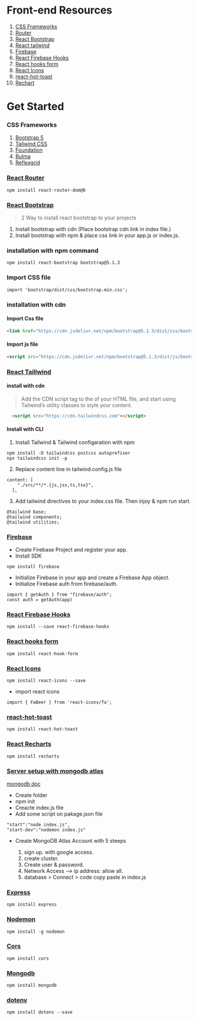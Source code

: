 # Front-end Resources

1.  [CSS Frameworks](#css-frameworks)
2.  [Router](#react-router)
3.  [React Bootstrap](#react-bootstrap)
4.  [React tailwind](#react-taillwind)
5.  [Firebase](#firebase)
6.  [React Firebase Hooks](#react-firebase-hooks)
7.  [React hooks form](#React-hooks-form)
8.  [React Icons](react-icons)
9.  [react-hot-toast](#react-hot-toast)
10. [Rechart](#react-recharts)


# Get Started

### CSS Frameworks

1. [Bootstrap 5](https://getbootstrap.com/)
1. [Tailwind CSS](https://tailwindcss.com/)
1. [Foundation](https://get.foundation/)
1. [Bulma](https://bulma.io/)
1. [Reflexgrid](https://reflexgrid.com/)

### [React Router](https://reactrouter.com/docs/en/v6/getting-started/overview)

```Js
npm install react-router-dom@6
```

### [React Bootstrap](https://react-bootstrap.github.io/)

> 2 Way to install react bootstrap to your projects

1. Install bootstrap with cdn (Place bootstrap cdn link in index file.)
1. Install bootstrap with npm & place css link in your app.js or index.js.

### installation with npm command

```
npm install react-bootstrap bootstrap@5.1.3
```

### Import CSS file

```
import 'bootstrap/dist/css/bootstrap.min.css';
```

### installation with cdn

#### Import Css file

```Html
<link href="https://cdn.jsdelivr.net/npm/bootstrap@5.1.3/dist/css/bootstrap.min.css" rel="stylesheet" integrity="sha384-1BmE4kWBq78iYhFldvKuhfTAU6auU8tT94WrHftjDbrCEXSU1oBoqyl2QvZ6jIW3" crossorigin="anonymous">
```

#### Import js file

```Html
<script src="https://cdn.jsdelivr.net/npm/bootstrap@5.1.3/dist/js/bootstrap.bundle.min.js" integrity="sha384-ka7Sk0Gln4gmtz2MlQnikT1wXgYsOg+OMhuP+IlRH9sENBO0LRn5q+8nbTov4+1p" crossorigin="anonymous"></script>
```

### [React Taillwind](https://tailwindcss.com/docs/guides/create-react-app)

#### install with cdn

> Add the CDN script tag to the <head> of your HTML file, and start using Tailwind’s utility classes to style your content.

```Html
  <script src="https://cdn.tailwindcss.com"></script>
```

#### Install with CLI

1. Install Tailwind & Tailwind configaration with npm

```
npm install -D tailwindcss postcss autoprefixer
npx tailwindcss init -p
```

2. Replace content line in tailwind.config.js file

```
content: [
    "./src/**/*.{js,jsx,ts,tsx}",
  ],
```

3. Add tailwind directives to your index.css file. Then injoy & npm run start.

```
@tailwind base;
@tailwind components;
@tailwind utilities;
```

### [Firebase](https://firebase.google.com/)

- Create Firebase Project and register your app.
- Install SDK

```Js
npm install firebase
```

- Initialize Firebase in your app and create a Firebase App object.
- Initialize Firebase auth from firebase/auth.

```Js
import { getAuth } from "firebase/auth";
const auth = getAuth(app)
```

### [React Firebase Hooks](https://github.com/CSFrequency/react-firebase-hooks)

```Js
npm install --save react-firebase-hooks
```

### [React hooks form](https://react-hook-form.com/)

```Js
npm install react-hook-form
```

### [React Icons](https://react-icons.github.io/react-icons/)

```Js
npm install react-icons --save
```

- import react icons

```Js
import { FaBeer } from 'react-icons/fa';
```

### [react-hot-toast](https://react-hot-toast.com/)

```Js
npm install react-hot-toast
```

### [React Recharts](https://recharts.org/en-US/)

```
npm install recharts
```

### [Server setup with mongodb atlas](https://www.mongodb.com/atlas/database)

[mongodb doc](https://www.mongodb.com/docs/drivers/node/current/)

- Create folder
- npm init
- Creacte index.js file
- Add some script on pakage.json file

```Js
"start":"node index.js",
"start-dev":"nodemon index.js"
```

- Create MongoDB Atlas Account with 5 steeps

  1. sign up. with google access.
  2. create cluster.
  3. Create user & password.
  4. Network Access --> ip address: allow all.
  5. database > Connect > code copy paste in index.js

### [Express](https://expressjs.com/)

```Js
npm install express
```

### [Nodemon](https://www.npmjs.com/package/nodemon)

```Js
npm install -g nodemon
```

### [Cors](http://expressjs.com/en/resources/middleware/cors.html)

```Js
npm install cors
```

### [Mongodb](https://www.mongodb.com/docs/drivers/node/current/)

```Js
npm install mongodb
```

### [dotenv](https://www.npmjs.com/package/dotenv)

```Js
npm install dotenv --save
```
